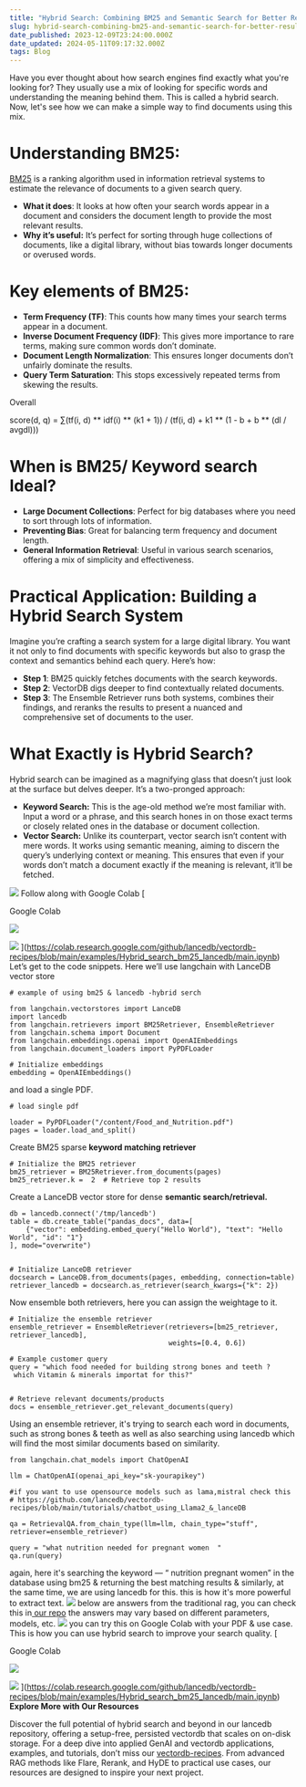 ```yaml
---
title: "Hybrid Search: Combining BM25 and Semantic Search for Better Results with Langchain"
slug: hybrid-search-combining-bm25-and-semantic-search-for-better-results-with-lan-1358038fe7e6
date_published: 2023-12-09T23:24:00.000Z
date_updated: 2024-05-11T09:17:32.000Z
tags: Blog
---
```


Have you ever thought about how search engines find exactly what you're looking for? They usually use a mix of looking for specific words and understanding the meaning behind them. This is called a hybrid search. Now, let's see how we can make a simple way to find documents using this mix.

# Understanding BM25:

[BM25](https://en.wikipedia.org/wiki/Okapi_BM25) is a ranking algorithm used in information retrieval systems to estimate the relevance of documents to a given search query.

- **What it does**: It looks at how often your search words appear in a document and considers the document length to provide the most relevant results.
- **Why it’s useful:** It’s perfect for sorting through huge collections of documents, like a digital library, without bias towards longer documents or overused words.

# **Key elements of BM25:**

- **Term Frequency (TF)**: This counts how many times your search terms appear in a document.
- **Inverse Document Frequency (IDF)**: This gives more importance to rare terms, making sure common words don’t dominate.
- **Document Length Normalization**: This ensures longer documents don’t unfairly dominate the results.
- **Query Term Saturation**: This stops excessively repeated terms from skewing the results.

Overall

score(d, q) = ∑(tf(i, d) ** idf(i) ** (k1 + 1)) / (tf(i, d) + k1 ** (1 - b + b ** (dl / avgdl)))

# **When is BM25/ Keyword search Ideal?**

- **Large Document Collections**: Perfect for big databases where you need to sort through lots of information.
- **Preventing Bias**: Great for balancing term frequency and document length.
- **General Information Retrieval**: Useful in various search scenarios, offering a mix of simplicity and effectiveness.

# Practical Application: Building a Hybrid Search System

Imagine you’re crafting a search system for a large digital library. You want it not only to find documents with specific keywords but also to grasp the context and semantics behind each query. Here’s how:

- **Step 1**: BM25 quickly fetches documents with the search keywords.
- **Step 2**: VectorDB digs deeper to find contextually related documents.
- **Step 3**: The Ensemble Retriever runs both systems, combines their findings, and reranks the results to present a nuanced and comprehensive set of documents to the user.

# What Exactly is Hybrid Search?

Hybrid search can be imagined as a magnifying glass that doesn’t just look at the surface but delves deeper. It’s a two-pronged approach:

- **Keyword Search:** This is the age-old method we’re most familiar with. Input a word or a phrase, and this search hones in on those exact terms or closely related ones in the database or document collection.
- **Vector Search:** Unlike its counterpart, vector search isn’t content with mere words. It works using semantic meaning, aiming to discern the query’s underlying context or meaning. This ensures that even if your words don’t match a document exactly if the meaning is relevant, it’ll be fetched.

![](https://miro.medium.com/v2/resize:fit:562/1*hfEfKvvNg2rVG-X_vr_V1g.png)
Follow along with Google Colab
[

Google Colab

![](https://ssl.gstatic.com/colaboratory-static/common/005460c8a91a7de335dec68f82b6f6e5/img/favicon.ico)

![](https://colab.research.google.com/img/colab_favicon_256px.png)
](https://colab.research.google.com/github/lancedb/vectordb-recipes/blob/main/examples/Hybrid_search_bm25_lancedb/main.ipynb)
Let’s get to the code snippets. Here we’ll use langchain with LanceDB vector store

    # example of using bm25 & lancedb -hybrid serch
    
    from langchain.vectorstores import LanceDB
    import lancedb
    from langchain.retrievers import BM25Retriever, EnsembleRetriever
    from langchain.schema import Document
    from langchain.embeddings.openai import OpenAIEmbeddings
    from langchain.document_loaders import PyPDFLoader
    
    # Initialize embeddings
    embedding = OpenAIEmbeddings()

and load a single PDF.

    # load single pdf
    
    loader = PyPDFLoader("/content/Food_and_Nutrition.pdf")
    pages = loader.load_and_split()

Create BM25 sparse **keyword matching retriever**

    # Initialize the BM25 retriever
    bm25_retriever = BM25Retriever.from_documents(pages)
    bm25_retriever.k =  2  # Retrieve top 2 results

Create a LanceDB vector store for dense **semantic search/retrieval.**

    db = lancedb.connect('/tmp/lancedb')
    table = db.create_table("pandas_docs", data=[
        {"vector": embedding.embed_query("Hello World"), "text": "Hello World", "id": "1"}
    ], mode="overwrite")
    
    
    # Initialize LanceDB retriever
    docsearch = LanceDB.from_documents(pages, embedding, connection=table)
    retriever_lancedb = docsearch.as_retriever(search_kwargs={"k": 2})

Now ensemble both retrievers, here you can assign the weightage to it.

    # Initialize the ensemble retriever
    ensemble_retriever = EnsembleRetriever(retrievers=[bm25_retriever, retriever_lancedb],
                                           weights=[0.4, 0.6])
    
    # Example customer query
    query = "which food needed for building strong bones and teeth ?
     which Vitamin & minerals importat for this?"
    
    
    # Retrieve relevant documents/products
    docs = ensemble_retriever.get_relevant_documents(query)

Using an ensemble retriever, it's trying to search each word in documents, such as strong bones & teeth as well as also searching using lancedb which will find the most similar documents based on similarity.

    from langchain.chat_models import ChatOpenAI
    
    llm = ChatOpenAI(openai_api_key="sk-yourapikey")
    
    #if you want to use opensource models such as lama,mistral check this 
    # https://github.com/lancedb/vectordb-recipes/blob/main/tutorials/chatbot_using_Llama2_&_lanceDB
    
    qa = RetrievalQA.from_chain_type(llm=llm, chain_type="stuff", retriever=ensemble_retriever)
    
    query = "what nutrition needed for pregnant women  "
    qa.run(query)

again, here it's searching the keyword — “ nutrition pregnant women” in the database using bm25 & returning the best matching results & similarly, at the same time, we are using lancedb for this. this is how it's more powerful to extract text.
![](https://miro.medium.com/v2/resize:fit:770/1*TEEE2ok0rvgMiK5-3vskGA.png)
below are answers from the traditional rag, you can check this in[ our repo](https://github.com/lancedb/vectordb-recipes/tree/main/tutorials/chatbot_using_Llama2_%26_lanceDB) the answers may vary based on different parameters, models, etc.
![](https://miro.medium.com/v2/resize:fit:770/1*u37w8rgemau1bJN5Hw0RWA.png)
you can try this on Google Colab with your PDF & use case. This is how you can use hybrid search to improve your search quality.
[

Google Colab

![](https://ssl.gstatic.com/colaboratory-static/common/005460c8a91a7de335dec68f82b6f6e5/img/favicon.ico)

![](https://colab.research.google.com/img/colab_favicon_256px.png)
](https://colab.research.google.com/github/lancedb/vectordb-recipes/blob/main/examples/Hybrid_search_bm25_lancedb/main.ipynb)
**Explore More with Our Resources**

Discover the full potential of hybrid search and beyond in our lancedb repository, offering a setup-free, persisted vectordb that scales on on-disk storage. For a deep dive into applied GenAI and vectordb applications, examples, and tutorials, don’t miss our [vectordb-recipes](https://github.com/lancedb/vectordb-recipes). From advanced RAG methods like Flare, Rerank, and HyDE to practical use cases, our resources are designed to inspire your next project.

